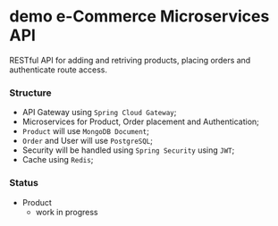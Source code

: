 # demo e-Commerce Microservices API
RESTful API for adding and retriving products, placing orders and authenticate route access.

### Structure
- API Gateway using ``Spring Cloud Gateway``;
- Microservices for Product, Order placement and Authentication;
- ``Product`` will use ``MongoDB Document``;
- ``Order`` and User will use ``PostgreSQL``;
- Security will be handled using ``Spring Security`` using ``JWT``;
- Cache using ``Redis``;

### Status
- Product
  - work in progress